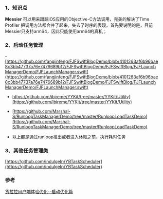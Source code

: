 ### 1、知识点

**Messier** 可以用来跟踪iOS应用的Objective-C方法调用，完美的解决了Time Profiler 把调用方法都合并了起来，失去了时序的表现。首先要说明的是，目前Messier只支持arm64，因此只能使用arm64的真机； 

### 2、启动任务管理
-[https://github.com/fangjinfeng/FJFSwiftBlogDemo/blob/4101263af6b96bae8c3bb47737a76e7476689b12/FJFSwiftBlogDemo/FJFSwiftBlog/FJFLaunchManagerDemo/FJFLaunchManager.swift](https://github.com/fangjinfeng/FJFSwiftBlogDemo/blob/4101263af6b96bae8c3bb47737a76e7476689b12/FJFSwiftBlogDemo/FJFSwiftBlog/FJFLaunchManagerDemo/FJFLaunchManager.swift)
 
- https://github.com/ibireme/YYKit/tree/master/YYKit/Utility](https://github.com/ibireme/YYKit/tree/master/YYKit/Utility) 

- [https://github.com/Marshal-S/RunloopTaskManagerDemo/tree/master/RunloopLoadTaskDemo](https://github.com/Marshal-S/RunloopTaskManagerDemo/tree/master/RunloopLoadTaskDemo)

* 以上都是通过runloop推出或者进入休眠之前，执行耗时任务

### 3、其他任务管理类

[https://github.com/indulgeIn/YBTaskScheduler](https://github.com/indulgeIn/YBTaskScheduler)

### 参考

[货拉拉用户端体验优化--启动优化篇](https://juejin.cn/post/7087773731061235743)
